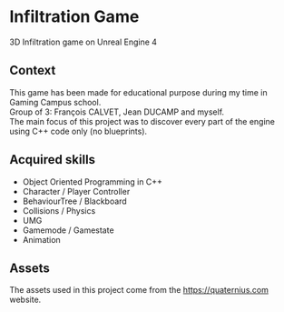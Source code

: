 # Infiltration Game
3D Infiltration game on Unreal Engine 4
 
## Context
This game has been made for educational purpose during my time in Gaming Campus school.  
Group of 3: François CALVET, Jean DUCAMP and myself.  
The main focus of this project was to discover every part of the engine using C++ code only (no blueprints).

## Acquired skills
- Object Oriented Programming in C++
- Character / Player Controller
- BehaviourTree / Blackboard
- Collisions / Physics
- UMG
- Gamemode / Gamestate
- Animation

## Assets
The assets used in this project come from the https://quaternius.com website.

